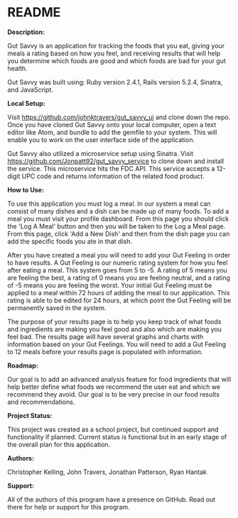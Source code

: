 # README

**Description:**


Gut Savvy is an application for tracking the foods that you eat, giving your meals a rating based on how you feel, and receiving results that will help you determine which foods are good and which foods are bad for your gut health.

Gut Savvy was built using: Ruby version 2.4.1, Rails version 5.2.4, Sinatra, and JavaScript.


**Local Setup:**


Visit https://github.com/johnktravers/gut_savvy_ui and clone down the repo. Once you have cloned Gut Savvy onto your local computer, open a text editor like Atom, and bundle to add the gemfile to your system. This will enable you to work on the user interface side of the application. 


Gut Savvy also utilized a microservice setup using Sinatra. Visit https://github.com/Jonpatt92/gut_savvy_service to clone down and install the service. This microservice hits the FDC API. This service accepts a 12-digit UPC code and returns information of the related food product. 


**How to Use:**


To use this application you must log a meal. In our system a meal can consist of many dishes and a dish can be made up of many foods. To add a meal you must visit your profile dashboard. From this page you should click the 'Log A Meal' button and then you will be taken to the Log a Meal page. From this page, click 'Add a New Dish' and then from the dish page you can add the specific foods you ate in that dish.


After you have created a meal you will need to add your Gut Feeling in order to have results. A Gut Feeling is our numeric rating system for how you feel after eating a meal. This system goes from 5 to -5. A rating of 5 means you are feeling the best, a rating of 0 means you are feeling neutral, and a rating of -5 means you are feeling the worst. Your initial Gut Feeling must be applied to a meal within 72 hours of adding the meal to our application. This rating is able to be edited for 24 hours, at which point the Gut Feeling will be permanently saved in the system.


The purpose of your results page is to help you keep track of what foods and ingredients are making you feel good and also which are making you feel bad. The results page will have several graphs and charts with information based on your Gut Feelings. You will need to add a Gut Feeling to 12 meals before your results page is populated with information.


**Roadmap:**


Our goal is to add an advanced analysis feature for food ingredients that will help better define what foods we recommend the user eat and which we recommend they avoid. Our goal is to be very precise in our food results and recommendations. 


**Project Status:**


This project was created as a school project, but continued support and functionality if planned. Current status is functional but in an early stage of the overall plan for this application. 


**Authors:**


Christopher Kelling, John Travers, Jonathan Patterson, Ryan Hantak


**Support:**


All of the authors of this program have a presence on GitHub. Read out there for help or support for this program.


